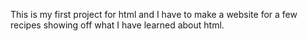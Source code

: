 This is my first project for html and I have to make a website for a few recipes showing off what I have learned about html.